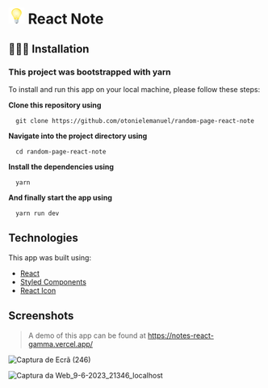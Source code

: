 # <img src="./src/assets/lamp.png" /> React Note 


## 👨🏽‍💻 Installation

### This project was bootstrapped with <strong>yarn</strong>

To install and run this app on your local machine, please follow these steps:

<strong><p>Clone this repository using</p></strong>

```
  git clone https://github.com/otonielemanuel/random-page-react-note
```

<strong><p>Navigate into the project directory using</p></strong>

```
  cd random-page-react-note
```

<strong><p>Install the dependencies using</p></strong>

```
  yarn 
```

<strong><p>And finally start the app using</p></strong>

```
  yarn run dev
```


## Technologies

<p>This app was built using:</p>

+ <a href="https://legacy.reactjs.org/docs/getting-started.html">React</a>
+ <a href="https://styled-components.com/">Styled Components</a>
+ <a href="https://react-icons.github.io/react-icons">React Icon</a>


## Screenshots

> A demo of this app can be found at https://notes-react-gamma.vercel.app/

![Captura de Ecrã (246)](https://github.com/otonielemanuel/random-page-react-note/assets/93485038/3e745698-94ee-4498-966e-56fe592ad046)

![Captura da Web_9-6-2023_21346_localhost](https://github.com/otonielemanuel/random-page-react-note/assets/93485038/547f4b7c-3b91-467a-980b-620d20a28ee7)



